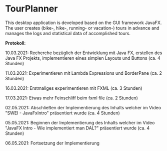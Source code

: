 # TourPlanner
This desktop application is developed based on the GUI framework JavaFX. The user creates (bike-, hike-, running- or vacation-) tours in advance and manages the logs and statistical data of accomplished tours.

**Protokoll:**

10.03.2021: Recherche bezüglich der Entwicklung mit Java FX, erstellen des Java FX Projekts, 
implementieren eines simplen Layouts und Buttons (ca. 4 Stunden)

11.03.2021: Experimentieren mit Lambda Expressions und BorderPane (ca. 2 Stunden)

16.03.2021: Erstmaliges experimentieren mit FXML (ca. 3 Stunden)

17.03.2021: Etwas mehr Feinschliff beim fxml file (ca. 2 Stunden)

02.05.2021: Abschließen der Implementierung des Inhalts welcher im Video "SWEI - JavaFxIntro" präsentiert wurde (ca. 4 Stunden)

05.05.2021: Beginnen der Implementierung des Inhalts welcher im Video "JavaFX Intro - Wie implementiert man DAL?" präsentiert wurde (ca. 4 Stunden)

06.05.2021: Fortsetzung der Implementierung